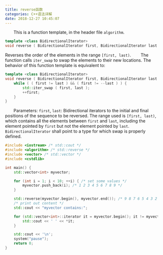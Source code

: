 ```yaml
---
title: reverse函数
categories: C++语法详解
date: 2018-12-27 10:45:07
---
```

&emsp;&emsp;This is a function template, in the header file `algorithm`.<!--more-->

``` cpp
template <class BidirectionalIterator>
void reverse ( BidirectionalIterator first, BidirectionalIterator last );
```

Reverses the order of the elements in the range `[first, last)`.
&emsp;&emsp;The function calls `iter_swap` to swap the elements to their new locations. The behavior of this function template is equivalent to:

``` cpp
template <class BidirectionalIterator>
void reverse ( BidirectionalIterator first, BidirectionalIterator last ) {
    while ( ( first != last ) && ( first != --last ) ) {
        std::iter_swap ( first, last );
        ++first;
    }
}
```

&emsp;&emsp;Parameters: `first`, `last`: Bidirectional iterators to the initial and final positions of the sequence to be reversed. The range used is `[first, last)`, which contains all the elements between `first` and `last`, including the element pointed by `first` but not the element pointed by `last`.
&emsp;&emsp;`BidirectionalIterator` shall point to a type for which swap is properly defined.

``` cpp
#include <iostream> /* std::cout */
#include <algorithm> /* std::reverse */
#include <vector> /* std::vector */
#include <cstdlib>

int main() {
    std::vector<int> myvector;

    for (int i = 1; i < 10; ++i) { /* set some values */
        myvector.push_back(i); /* 1 2 3 4 5 6 7 8 9 */
    }

    std::reverse(myvector.begin(), myvector.end()); /* 9 8 7 6 5 4 3 2 1 */
    /* print out content */
    std::cout << "myvector contains:";

    for (std::vector<int>::iterator it = myvector.begin(); it != myvector.end(); ++it) {
        std::cout << ' ' << *it;
    }

    std::cout << '\n';
    system("pause");
    return 0;
}
```